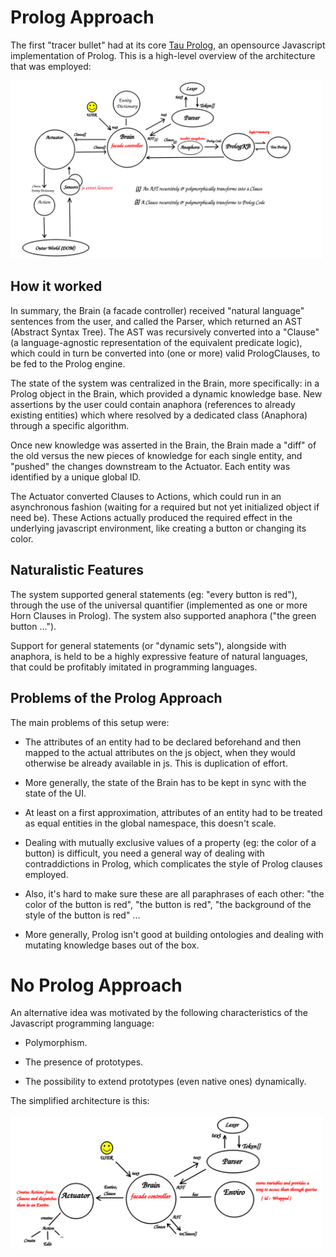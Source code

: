 # Prolog Approach

The first "tracer bullet" <!-- link to pragmatic programmer --> had at its core [Tau Prolog](http://tau-prolog.org/), an opensource Javascript implementation of Prolog. This is a high-level overview of the architecture that was employed:

<img src='./res/old-architecture.png' width='500'/>

## How it worked

In summary, the Brain (a facade controller) received "natural language" sentences from the user, and called the Parser, which returned an AST (Abstract Syntax Tree). The AST was recursively converted into a "Clause" (a language-agnostic representation of the equivalent predicate logic), which could in turn be converted into (one or more) valid PrologClauses, to be fed to the Prolog engine. 

<!-- link to SWORIER for limitations of Prolog syntax -->

The state of the system was centralized in the Brain, more specifically: in a Prolog object in the Brain, which provided a dynamic knowledge base. New assertions by the user could contain anaphora (references to already existing entities) which where resolved by a dedicated class (Anaphora) through a specific algorithm.
<!-- link to theme-rheme -->

Once new knowledge was asserted in the Brain, the Brain made a "diff" of the old versus the new pieces of knowledge for each single entity, and "pushed" the changes downstream to the Actuator. Each entity was identified by a unique global ID.

<!-- link to React reconciliation algorithm -->

The Actuator converted Clauses to Actions, which could run in an asynchronous fashion (waiting for a required but not yet initialized object if need be). These Actions actually produced the required effect in the underlying javascript environment, like creating a button or changing its color.


## Naturalistic Features

The system supported general statements (eg: "every button is red"), through the use of the universal quantifier (implemented as one or more Horn Clauses in Prolog). The system also supported anaphora ("the green button ...").

Support for general statements (or "dynamic sets"), alongside with anaphora, is held to be a highly expressive feature of natural languages, that could be profitably imitated in programming languages.

<!-- link to paper: "beyond AOP" -->

## Problems of the Prolog Approach
The main problems of this setup were:

* The attributes of an entity had to be declared beforehand and then mapped to the actual attributes on the js object, when they would otherwise be already available in js. This is duplication of effort.

* More generally, the state of the Brain has to be kept in sync with the state of the UI.

* At least on a first approximation, attributes of an entity had to be treated as equal entities in the global namespace, this doesn't scale.

* Dealing with mutually exclusive values of a property (eg: the color of a button) is difficult, you need a general way of dealing with contraddictions in Prolog, which complicates the style of Prolog clauses employed.

<!-- link to paper about SWORIER -->

* Also, it's hard to make sure these are all paraphrases of each other: "the color of the button is red", "the button is red", "the background of the style of the button is red" ...

* More generally, Prolog isn't good at building ontologies and dealing with mutating knowledge bases out of the box.

<!-- link to paper about SWORIER -->

<!-- link to paper about ontology -->

# No Prolog Approach

An alternative idea was motivated by the following characteristics of the Javascript programming language:

* Polymorphism.

* The presence of prototypes.

* The possibility to extend prototypes (even native ones) dynamically.

The simplified architecture is this:

<img src='./res/architecture.png' width='500'/>



